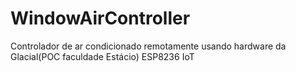 # WindowAirController
Controlador de ar condicionado remotamente usando hardware da Glacial(POC faculdade Estácio)
ESP8236  IoT
